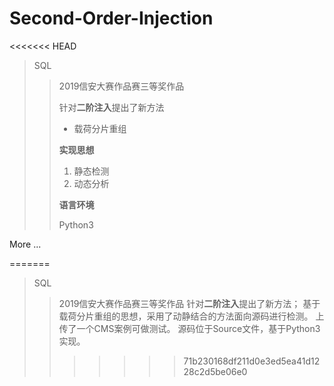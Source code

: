 # Second-Order-Injection
<<<<<<< HEAD
> SQL
>
> > 2019信安大赛作品赛三等奖作品
> >
> >  针对**二阶注入**提出了新方法
> >
> > - 载荷分片重组
> >
> > **实现思想**
> >
> > 1. 静态检测
> > 2. 动态分析
> >
> > **语言环境**
> >
> > Python3

More ...

=======
>SQL
>>2019信安大赛作品赛三等奖作品
针对**二阶注入**提出了新方法；
基于载荷分片重组的思想，采用了动静结合的方法面向源码进行检测。
上传了一个CMS案例可做测试。
>源码位于Source文件，基于Python3实现。
>>>>>>> 71b230168df211d0e3ed5ea41d1228c2d5be06e0
